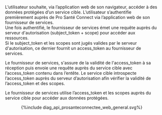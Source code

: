 <p>
L’utilisateur souhaite, via l’application web de son navigateur, accéder à des données protégées d’un service cible. L’utilisateur s’authentifie premièrement auprès de Pro Santé Connect via l’application web de son fournisseur de services.<br>
Une fois authentifié, le fournisseur de services émet une requête auprès du serveur d'autorisation (subject_token + scope) pour accéder aux ressources.<br>
Si le subject_token et les scopes sont jugés valides par le serveur d'autorisation, ce dernier fournit un access_token au fournisseur de services.<br>

Le fournisseur de services, s'assure de la validité de l'access_token à sa réception puis envoie une requête auprès du service cible avec l’access_token contenu dans l’entête. Le service cible introspecte l’access_token auprès du serveur d’autorisation afin vérifier la validité de l’access_token et des scopes.<br>

Le fournisseur de services utilise l’access_token et les scopes auprès du service cible pour accéder aux données protégées.
</p>

<div style="text-align: center;">{%include diag_api_prosanteconnectee_web_general.svg%}</div>
